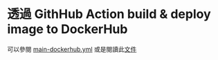 
# 透過 GithHub Action build & deploy image to DockerHub
可以參閱 [main-dockerhub.yml](https://github.com/chgc/w13-deployment-inclass/blob/main/.github/workflows/main-dockerhub.yml)
或是閱讀此[文件](https://docs.github.com/en/actions/publishing-packages/publishing-docker-images#publishing-images-to-docker-hub)


